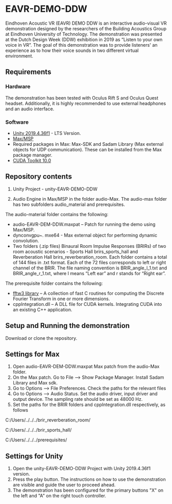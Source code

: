 # EAVR-DEMO-DDW

Eindhoven Acoustic VR (EAVR) DEMO DDW is an interactive audio-visual VR demonstration designed by the researchers of the Building Acoustics Group at Eindhoven University of Technology. The demonstration was presented at the Dutch Design Week (DDW) exhibition in 2019 as “Listen to your own voice in VR”. The goal of this demonstration was to provide listeners' an experience as to how their voice sounds in two different virtual environment. 

## Requirements

### Hardware
The demonstration has been tested with Oculus Rift S and Oculus Quest headset. Additionally, it is highly recommended to use external headphones and an audio interface.

### Software  

* [Unity 2019.4.36f1](https://unity.com/releases/editor/qa/lts-releases?version=2019.4) - LTS Version.
* [Max/MSP](https://cycling74.com/releases/max/8.5.0)
* Required packages in Max: Max-SDK and Sadam Library (Max external objects for UDP communication). These can be installed from the Max package manager. 
 * [CUDA Toolkit 10.0](https://developer.nvidia.com/cuda-10.0-download-archive?target_os=Windows&target_arch=x86_64&target_version=10&target_type=exelocal)


 ## Repository contents 

 1. Unity Project - unity-EAVR-DEMO-DDW

 2. Audio Engine in Max/MSP in the folder audio-Max. The audio-max folder has two subfolders audio_material and prerequisites.

 The audio-material folder contains the following:

 * audio-EAVR-DEM-DDW.maxpat – Patch for running the demo using Max/MSP. 
  * dynconvgpu~. mxe64 - Max external object for performing dynamic convolution.
  * Two folders (.zip files) Binaural Room Impulse Responses (BRIRs) of two room acoustic scenarios - Sports Hall brirs_sports_hall and Reverberation Hall brirs_reverberation_room. Each folder contains a total of 144 files in .txt format. Each of the 72 files corresponds to left or right channel of the BRIR. The file naming convention is BRIR_angle_l_1.txt and BRIR_angle_r_1.txt, where l means “Left ear” and r stands for “Right ear”. 

The prerequisite folder contains the following:

 * [fftw3 library](https://github.com/FFTW/fftw3) – A collection of fast C routines for computing the Discrete Fourier Transform in one or more dimensions.  
 * cppIntegration.dll – A DLL file for CUDA kernels. Integrating CUDA into an existing C++ application.  
                                                                                     
## Setup and Running the demonstration

Download or clone the repository.  

## Settings for Max

1. Open audio-EAVR-DEM-DDW.maxpat Max patch from the audio-Max folder.
2. On the Max patch. Go to File --> Show Package Manager. Install Sadam Library and Max sdk. 
3. Go to Options --> File Preferences. Check the paths for the relevant files 
4. Go to Options --> Audio Status. Set the audio driver, input driver and output device. The sampling rate should be set as 48000 Hz.
5. Set the paths for the BRIR folders and cppIntegration.dll respectively, as follows

C:/Users/../../../brir_reverberation_room/

C:/Users/../../../brir_sports_hall/

C:/Users/../../../prerequisites/

## Settings for Unity

1. Open the unity-EAVR-DEMO-DDW Project with Unity 2019.4.36f1 version.
2. Press the play button. The instructions on how to use the demonstration are visible and guide the user to proceed ahead. 
3. The demonstration has been configured for the primary buttons "X" on the left and "A" on the right touch controller. 


  



